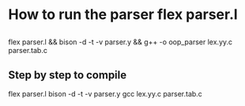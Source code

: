 # How to run the parser flex parser.l
## 

flex parser.l && bison -d -t -v parser.y && g++ -o oop_parser lex.yy.c parser.tab.c

## Step by step to compile
flex parser.l
bison -d -t -v parser.y
gcc lex.yy.c parser.tab.c



